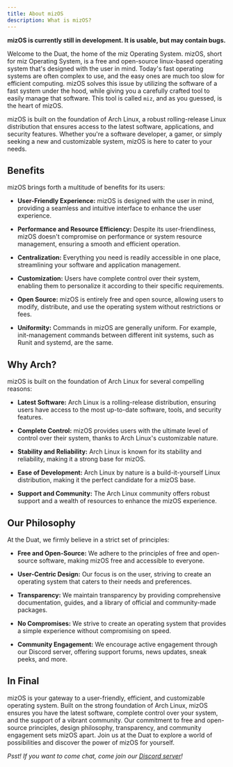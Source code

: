 ```yaml
---
title: About mizOS
description: What is mizOS?
---
```


**mizOS is currently still in development. It is usable, but may contain bugs.**

Welcome to the Duat, the home of the miz Operating System. mizOS, short for miz Operating System, is a free and open-source linux-based operating system that's designed with the user in mind. Today's fast operating systems are often complex to use, and the easy ones are much too slow for efficient computing. mizOS solves this issue by utilizing the software of a fast system under the hood, while giving you a carefully crafted tool to easily manage that software. This tool is called `miz`, and as you guessed, is the heart of mizOS.

mizOS is built on the foundation of Arch Linux, a robust rolling-release Linux distribution that ensures access to the latest software, applications, and security features. Whether you're a software developer, a gamer, or simply seeking a new and customizable system, mizOS is here to cater to your needs.


## Benefits

mizOS brings forth a multitude of benefits for its users:

- **User-Friendly Experience:** mizOS is designed with the user in mind, providing a seamless and intuitive interface to enhance the user experience.

- **Performance and Resource Efficiency:** Despite its user-friendliness, mizOS doesn't compromise on performance or system resource management, ensuring a smooth and efficient operation.

- **Centralization:** Everything you need is readily accessible in one place, streamlining your software and application management.

- **Customization:** Users have complete control over their system, enabling them to personalize it according to their specific requirements.

- **Open Source:** mizOS is entirely free and open source, allowing users to modify, distribute, and use the operating system without restrictions or fees.

- **Uniformity:** Commands in mizOS are generally uniform. For example, init-management commands between different init systems, such as Runit and systemd, are the same. 


## Why Arch?

mizOS is built on the foundation of Arch Linux for several compelling reasons:

- **Latest Software:** Arch Linux is a rolling-release distribution, ensuring users have access to the most up-to-date software, tools, and security features.

- **Complete Control:** mizOS provides users with the ultimate level of control over their system, thanks to Arch Linux's customizable nature.

- **Stability and Reliability:** Arch Linux is known for its stability and reliability, making it a strong base for mizOS.

- **Ease of Development:** Arch Linux by nature is a build-it-yourself Linux distribution, making it the perfect candidate for a mizOS base.

- **Support and Community:** The Arch Linux community offers robust support and a wealth of resources to enhance the mizOS experience.


## Our Philosophy

At the Duat, we firmly believe in a strict set of principles:

- **Free and Open-Source:** We adhere to the principles of free and open-source software, making mizOS free and accessible to everyone.

- **User-Centric Design:** Our focus is on the user, striving to create an operating system that caters to their needs and preferences.

- **Transparency:** We maintain transparency by providing comprehensive documentation, guides, and a library of official and community-made packages.

- **No Compromises:** We strive to create an operating system that provides a simple experience without compromising on speed.

- **Community Engagement:** We encourage active engagement through our Discord server, offering support forums, news updates, sneak peeks, and more.


## In Final

mizOS is your gateway to a user-friendly, efficient, and customizable operating system. Built on the strong foundation of Arch Linux, mizOS ensures you have the latest software, complete control over your system, and the support of a vibrant community. Our commitment to free and open-source principles, design philosophy, transparency, and community engagement sets mizOS apart. Join us at the Duat to explore a world of possibilities and discover the power of mizOS for yourself.

*Psst! If you want to come chat, come join our [Discord server](https://discord.gg/AVSuRZsTXp)!*
